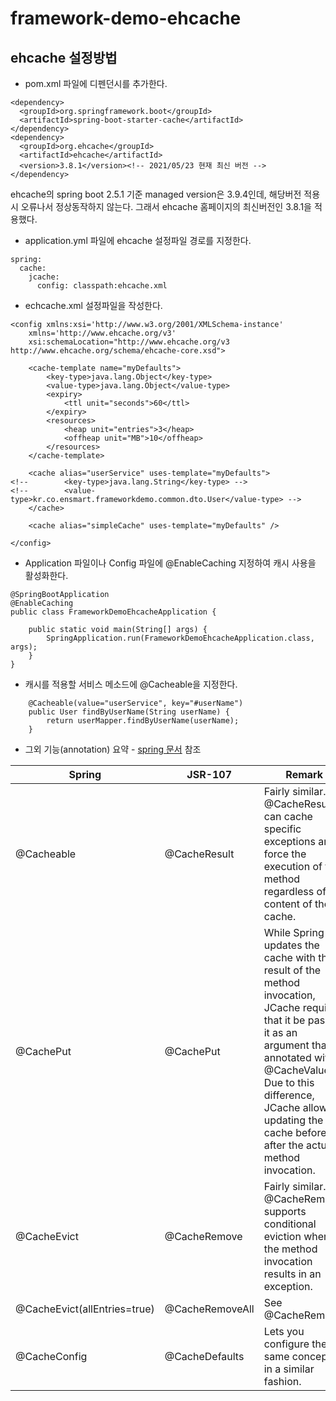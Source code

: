 # framework-demo-ehcache
## ehcache 설정방법
- pom.xml 파일에 디펜던시를 추가한다.
```
<dependency>
  <groupId>org.springframework.boot</groupId>
  <artifactId>spring-boot-starter-cache</artifactId>
</dependency>
<dependency>
  <groupId>org.ehcache</groupId>
  <artifactId>ehcache</artifactId>
  <version>3.8.1</version><!-- 2021/05/23 현재 최신 버전 -->
</dependency>
```
ehcache의 spring boot 2.5.1 기준 managed version은 3.9.4인데, 해당버전 적용시 오류나서 정상동작하지 않는다. 그래서 ehcache 홈페이지의 최신버전인 3.8.1을 적용했다.

- application.yml 파일에 ehcache 설정파일 경로를 지정한다.
```
spring:
  cache:
    jcache:
      config: classpath:ehcache.xml
```

- echcache.xml 설정파일을 작성한다.
```
<config xmlns:xsi='http://www.w3.org/2001/XMLSchema-instance'
	xmlns='http://www.ehcache.org/v3'
	xsi:schemaLocation="http://www.ehcache.org/v3 http://www.ehcache.org/schema/ehcache-core.xsd">

	<cache-template name="myDefaults">
		<key-type>java.lang.Object</key-type>
		<value-type>java.lang.Object</value-type>
		<expiry>
			<ttl unit="seconds">60</ttl>
		</expiry>
		<resources>
			<heap unit="entries">3</heap>
			<offheap unit="MB">10</offheap>
		</resources>
	</cache-template>

	<cache alias="userService" uses-template="myDefaults">
<!-- 		<key-type>java.lang.String</key-type> -->
<!-- 		<value-type>kr.co.ensmart.frameworkdemo.common.dto.User</value-type> -->
	</cache>

	<cache alias="simpleCache" uses-template="myDefaults" />

</config>
```

- Application 파일이나 Config 파일에 @EnableCaching 지정하여 캐시 사용을 활성화한다.
```
@SpringBootApplication
@EnableCaching
public class FrameworkDemoEhcacheApplication {

	public static void main(String[] args) {
		SpringApplication.run(FrameworkDemoEhcacheApplication.class, args);
	}
}
```

- 캐시를 적용할 서비스 메소드에 @Cacheable을 지정한다.
```
	@Cacheable(value="userService", key="#userName")
	public User findByUserName(String userName) {
		return userMapper.findByUserName(userName);
	}
```

- 그외 기능(annotation) 요약 - [spring 문서](https://docs.spring.io/spring-framework/docs/5.3.8/reference/html/integration.html#cache-jsr-107) 참조

|Spring	|JSR-107	|Remark|
|---|---|---|
|@Cacheable |@CacheResult |Fairly similar. @CacheResult can cache specific exceptions and force the execution of the method regardless of the content of the cache. |
|@CachePut |@CachePut |While Spring updates the cache with the result of the method invocation, JCache requires that it be passed it as an argument that is annotated with @CacheValue. Due to this difference, JCache allows updating the cache before or after the actual method invocation.|
|@CacheEvict |@CacheRemove |Fairly similar. @CacheRemove supports conditional eviction when the method invocation results in an exception. |
|@CacheEvict(allEntries=true) |@CacheRemoveAll |See @CacheRemove. |
|@CacheConfig |@CacheDefaults |Lets you configure the same concepts, in a similar fashion. |
